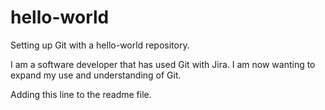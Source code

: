 # hello-world
Setting up Git with a hello-world repository.

I am a software developer that has used Git with Jira. I am now wanting to expand my use 
and understanding of Git. 

Adding this line to the readme file. 
